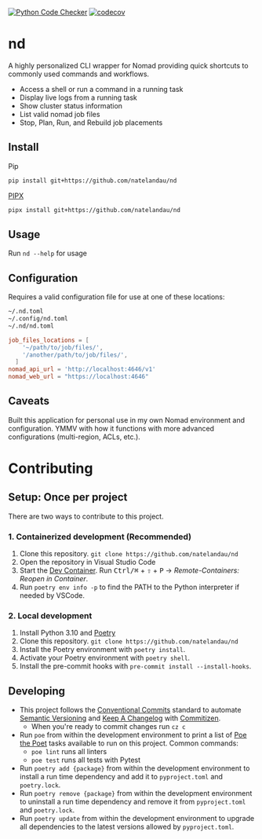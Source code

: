 [![Python Code Checker](https://github.com/natelandau/nd/actions/workflows/python-code-checker.yml/badge.svg)](https://github.com/natelandau/nd/actions/workflows/python-code-checker.yml) [![codecov](https://codecov.io/github/natelandau/nd/branch/main/graph/badge.svg?token=TXHNQ55UZ9)](https://codecov.io/github/natelandau/nd)

# nd

A highly personalized CLI wrapper for Nomad providing quick shortcuts to commonly used commands and workflows.

-   Access a shell or run a command in a running task
-   Display live logs from a running task
-   Show cluster status information
-   List valid nomad job files
-   Stop, Plan, Run, and Rebuild job placements

## Install

Pip

```bash
pip install git+https://github.com/natelandau/nd
```

[PIPX](https://pypa.github.io/pipx/)

```bash
pipx install git+https://github.com/natelandau/nd
```

## Usage

Run `nd --help` for usage

## Configuration

Requires a valid configuration file for use at one of these locations:

```bash
~/.nd.toml
~/.config/nd.toml
~/.nd/nd.toml
```

```toml
job_files_locations = [
    '~/path/to/job/files/',
    '/another/path/to/job/files/',
  ]
nomad_api_url = 'http://localhost:4646/v1'
nomad_web_url = "https://localhost:4646"
```

## Caveats

Built this application for personal use in my own Nomad environment and configuration. YMMV with how it functions with more advanced configurations (multi-region, ACLs, etc.).

# Contributing

## Setup: Once per project

There are two ways to contribute to this project.

### 1. Containerized development (Recommended)

1. Clone this repository. `git clone https://github.com/natelandau/nd`
2. Open the repository in Visual Studio Code
3. Start the [Dev Container](https://code.visualstudio.com/docs/remote/containers). Run <kbd>Ctrl/⌘</kbd> + <kbd>⇧</kbd> + <kbd>P</kbd> → _Remote-Containers: Reopen in Container_.
4. Run `poetry env info -p` to find the PATH to the Python interpreter if needed by VSCode.

### 2. Local development

1. Install Python 3.10 and [Poetry](https://python-poetry.org)
2. Clone this repository. `git clone https://github.com/natelandau/nd`
3. Install the Poetry environment with `poetry install`.
4. Activate your Poetry environment with `poetry shell`.
5. Install the pre-commit hooks with `pre-commit install --install-hooks`.

## Developing

-   This project follows the [Conventional Commits](https://www.conventionalcommits.org/) standard to automate [Semantic Versioning](https://semver.org/) and [Keep A Changelog](https://keepachangelog.com/) with [Commitizen](https://github.com/commitizen-tools/commitizen).
    -   When you're ready to commit changes run `cz c`
-   Run `poe` from within the development environment to print a list of [Poe the Poet](https://github.com/nat-n/poethepoet) tasks available to run on this project. Common commands:
    -   `poe lint` runs all linters
    -   `poe test` runs all tests with Pytest
-   Run `poetry add {package}` from within the development environment to install a run time dependency and add it to `pyproject.toml` and `poetry.lock`.
-   Run `poetry remove {package}` from within the development environment to uninstall a run time dependency and remove it from `pyproject.toml` and `poetry.lock`.
-   Run `poetry update` from within the development environment to upgrade all dependencies to the latest versions allowed by `pyproject.toml`.

